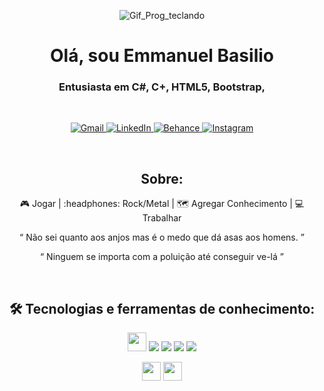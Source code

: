 
<div align="center">
  
 <img src="https://user-images.githubusercontent.com/57039079/67620535-86ad5500-f7f7-11e9-80e6-fd610ce6d77b.gif" alt="Gif_Prog_teclando" /></a>

<h1> Olá, sou Emmanuel Basilio  </h1>

<h3> Entusiasta em C#, C+, HTML5, Bootstrap,  </h3><br>

<p>
  <a target="_blank" href="mailto:eu.emmanuel@gmail.com">
    <img alt="Gmail" src="https://img.shields.io/badge/Gmail-D14836?style=for-the-badge&logo=gmail&logoColor=white" />
  </a>
  <a target="_blank" href="https://www.linkedin.com/in/emmanuel-basilio-9a6944223/">
    <img alt="LinkedIn" src="https://img.shields.io/badge/LinkedIn-0077B5?style=for-the-badge&logo=linkedin&logoColor=white" />
  </a>
  <a target="_blank" href="https://www.behance.net/emmanuelbasilio">
    <img alt="Behance" src="https://img.shields.io/badge/-Behance-blue?style=for-the-badge&logo=behance&logoColor=white" />
  </a>
  <a target="_blank" href="https://www.instagram.com/manolo.basilio/">
    <img alt="Instagram" src="https://img.shields.io/badge/Instagram-E4405F?style=for-the-badge&logo=instagram&logoColor=white" />
  </a>
</p><br>

<h2>Sobre:</h2>
<p>
  🎮 Jogar |  :headphones: Rock/Metal  |  🗺️ Agregar Conhecimento | 💻 Trabalhar
</p>
<p>
  “ Não sei quanto aos anjos mas é o medo que dá asas aos homens. ”
</p>
<p>
   “ Ninguem se importa com a poluição até conseguir ve-lá ”
</p><br>

<h2>🛠️ Tecnologias e ferramentas de conhecimento:</h2>
<p>
  <img height="30" src="https://img.shields.io/badge/HTML5-E34F26?style=for-the-badge&logo=html5&logoColor=white">
  <img heigth="30" src="https://img.shields.io/badge/CSS3-1572B6?style=for-the-badge&logo=css3&logoColor=white">
  <img heigth="30" src="https://img.shields.io/badge/JavaScript-323330?style=for-the-badge&logo=javascript&logoColor=F7DF1E">
  <img heigth="30" src="https://img.shields.io/badge/json-5E5C5C?style=for-the-badge&logo=json&logoColor=white">
  <img heigth="30" src="https://img.shields.io/badge/MySQL-00000F?style=for-the-badge&logo=mysql&logoColor=white">
</p>
<p>
  <img height="30" src="https://img.shields.io/badge/Node.js-339933?style=for-the-badge&logo=nodedotjs&logoColor=white">
  <img height="30" src="https://img.shields.io/badge/Bootstrap-563D7C?style=for-the-badge&logo=bootstrap&logoColor=white">

